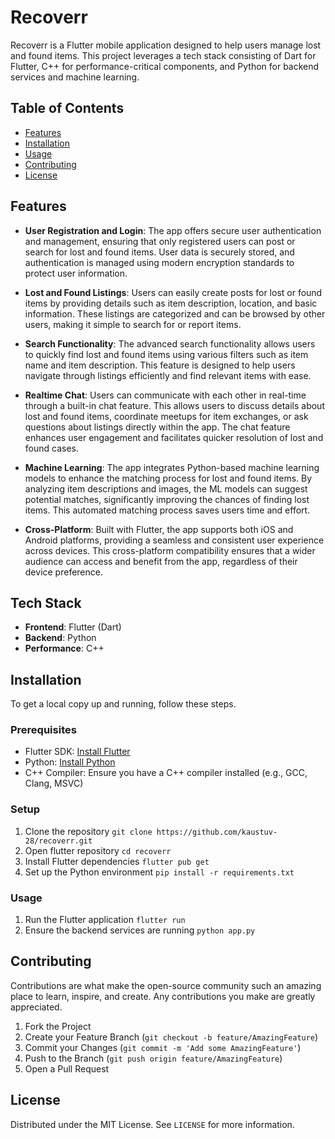 # Recoverr

Recoverr is a Flutter mobile application designed to help users manage lost and found items. This project leverages a tech stack consisting of Dart for Flutter, C++ for performance-critical components, and Python for backend services and machine learning.

## Table of Contents

- [Features](#features)
- [Installation](#installation)
- [Usage](#usage)
- [Contributing](#contributing)
- [License](#license)

## Features

- **User Registration and Login**: The app offers secure user authentication and management, ensuring that only registered users can post or search for lost and found items. User data is securely stored, and authentication is managed using modern encryption standards to protect user information.

- **Lost and Found Listings**: Users can easily create posts for lost or found items by providing details such as item description, location, and basic information. These listings are categorized and can be browsed by other users, making it simple to search for or report items.

- **Search Functionality**: The advanced search functionality allows users to quickly find lost and found items using various filters such as item name and item description. This feature is designed to help users navigate through listings efficiently and find relevant items with ease.

- **Realtime Chat**: Users can communicate with each other in real-time through a built-in chat feature. This allows users to discuss details about lost and found items, coordinate meetups for item exchanges, or ask questions about listings directly within the app. The chat feature enhances user engagement and facilitates quicker resolution of lost and found cases.

- **Machine Learning**: The app integrates Python-based machine learning models to enhance the matching process for lost and found items. By analyzing item descriptions and images, the ML models can suggest potential matches, significantly improving the chances of finding lost items. This automated matching process saves users time and effort.

- **Cross-Platform**: Built with Flutter, the app supports both iOS and Android platforms, providing a seamless and consistent user experience across devices. This cross-platform compatibility ensures that a wider audience can access and benefit from the app, regardless of their device preference.

## Tech Stack

- **Frontend**: Flutter (Dart)
- **Backend**: Python
- **Performance**: C++

## Installation

To get a local copy up and running, follow these steps.

### Prerequisites

- Flutter SDK: [Install Flutter](https://flutter.dev/docs/get-started/install)
- Python: [Install Python](https://www.python.org/downloads/)
- C++ Compiler: Ensure you have a C++ compiler installed (e.g., GCC, Clang, MSVC)

### Setup

1. Clone the repository ```git clone https://github.com/kaustuv-28/recoverr.git ```
2. Open flutter repository ```cd recoverr ```
3. Install Flutter dependencies ``` flutter pub get ```
4. Set up the Python environment ``` pip install -r requirements.txt ``` 

### Usage

1. Run the Flutter application ``` flutter run ```
2. Ensure the backend services are running ``` python app.py ```

## Contributing

Contributions are what make the open-source community such an amazing place to learn, inspire, and create. Any contributions you make are greatly appreciated.

1. Fork the Project
2. Create your Feature Branch (`git checkout -b feature/AmazingFeature`)
3. Commit your Changes (`git commit -m 'Add some AmazingFeature'`)
4. Push to the Branch (`git push origin feature/AmazingFeature`)
5. Open a Pull Request

## License

Distributed under the MIT License. See `LICENSE` for more information.
